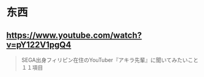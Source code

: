 # 东西

## https://www.youtube.com/watch?v=pY122V1pgQ4

> SEGA出身フィリピン在住のYouTuber『アキラ先輩』に聞いてみたいこと１１項目 
